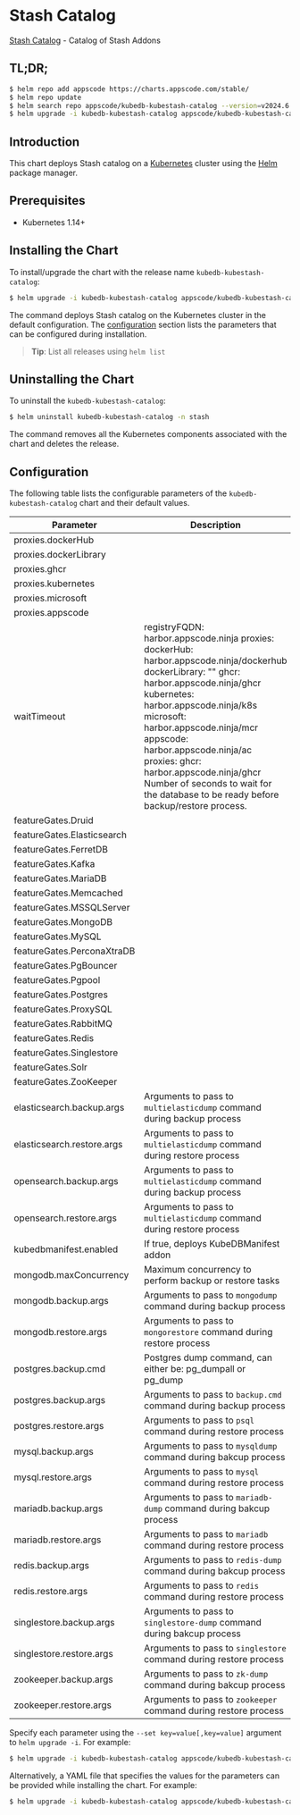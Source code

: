 # Stash Catalog

[Stash Catalog](https://github.com/stashed) - Catalog of Stash Addons

## TL;DR;

```bash
$ helm repo add appscode https://charts.appscode.com/stable/
$ helm repo update
$ helm search repo appscode/kubedb-kubestash-catalog --version=v2024.6.4
$ helm upgrade -i kubedb-kubestash-catalog appscode/kubedb-kubestash-catalog -n stash --create-namespace --version=v2024.6.4
```

## Introduction

This chart deploys Stash catalog on a [Kubernetes](http://kubernetes.io) cluster using the [Helm](https://helm.sh) package manager.

## Prerequisites

- Kubernetes 1.14+

## Installing the Chart

To install/upgrade the chart with the release name `kubedb-kubestash-catalog`:

```bash
$ helm upgrade -i kubedb-kubestash-catalog appscode/kubedb-kubestash-catalog -n stash --create-namespace --version=v2024.6.4
```

The command deploys Stash catalog on the Kubernetes cluster in the default configuration. The [configuration](#configuration) section lists the parameters that can be configured during installation.

> **Tip**: List all releases using `helm list`

## Uninstalling the Chart

To uninstall the `kubedb-kubestash-catalog`:

```bash
$ helm uninstall kubedb-kubestash-catalog -n stash
```

The command removes all the Kubernetes components associated with the chart and deletes the release.

## Configuration

The following table lists the configurable parameters of the `kubedb-kubestash-catalog` chart and their default values.

|         Parameter          |                                                                                                                                                                                       Description                                                                                                                                                                                        |            Default             |
|----------------------------|------------------------------------------------------------------------------------------------------------------------------------------------------------------------------------------------------------------------------------------------------------------------------------------------------------------------------------------------------------------------------------------|--------------------------------|
| proxies.dockerHub          |                                                                                                                                                                                                                                                                                                                                                                                          | <code>""</code>                |
| proxies.dockerLibrary      |                                                                                                                                                                                                                                                                                                                                                                                          | <code>""</code>                |
| proxies.ghcr               |                                                                                                                                                                                                                                                                                                                                                                                          | <code>ghcr.io</code>           |
| proxies.kubernetes         |                                                                                                                                                                                                                                                                                                                                                                                          | <code>registry.k8s.io</code>   |
| proxies.microsoft          |                                                                                                                                                                                                                                                                                                                                                                                          | <code>mcr.microsoft.com</code> |
| proxies.appscode           |                                                                                                                                                                                                                                                                                                                                                                                          | <code>r.appscode.com</code>    |
| waitTimeout                | registryFQDN: harbor.appscode.ninja proxies: dockerHub: harbor.appscode.ninja/dockerhub dockerLibrary: "" ghcr: harbor.appscode.ninja/ghcr kubernetes: harbor.appscode.ninja/k8s microsoft: harbor.appscode.ninja/mcr appscode: harbor.appscode.ninja/ac proxies: ghcr: harbor.appscode.ninja/ghcr Number of seconds to wait for the database to be ready before backup/restore process. | <code>300</code>               |
| featureGates.Druid         |                                                                                                                                                                                                                                                                                                                                                                                          | <code>false</code>             |
| featureGates.Elasticsearch |                                                                                                                                                                                                                                                                                                                                                                                          | <code>true</code>              |
| featureGates.FerretDB      |                                                                                                                                                                                                                                                                                                                                                                                          | <code>false</code>             |
| featureGates.Kafka         |                                                                                                                                                                                                                                                                                                                                                                                          | <code>true</code>              |
| featureGates.MariaDB       |                                                                                                                                                                                                                                                                                                                                                                                          | <code>true</code>              |
| featureGates.Memcached     |                                                                                                                                                                                                                                                                                                                                                                                          | <code>true</code>              |
| featureGates.MSSQLServer   |                                                                                                                                                                                                                                                                                                                                                                                          | <code>true</code>              |
| featureGates.MongoDB       |                                                                                                                                                                                                                                                                                                                                                                                          | <code>true</code>              |
| featureGates.MySQL         |                                                                                                                                                                                                                                                                                                                                                                                          | <code>true</code>              |
| featureGates.PerconaXtraDB |                                                                                                                                                                                                                                                                                                                                                                                          | <code>true</code>              |
| featureGates.PgBouncer     |                                                                                                                                                                                                                                                                                                                                                                                          | <code>true</code>              |
| featureGates.Pgpool        |                                                                                                                                                                                                                                                                                                                                                                                          | <code>false</code>             |
| featureGates.Postgres      |                                                                                                                                                                                                                                                                                                                                                                                          | <code>true</code>              |
| featureGates.ProxySQL      |                                                                                                                                                                                                                                                                                                                                                                                          | <code>true</code>              |
| featureGates.RabbitMQ      |                                                                                                                                                                                                                                                                                                                                                                                          | <code>false</code>             |
| featureGates.Redis         |                                                                                                                                                                                                                                                                                                                                                                                          | <code>true</code>              |
| featureGates.Singlestore   |                                                                                                                                                                                                                                                                                                                                                                                          | <code>true</code>              |
| featureGates.Solr          |                                                                                                                                                                                                                                                                                                                                                                                          | <code>false</code>             |
| featureGates.ZooKeeper     |                                                                                                                                                                                                                                                                                                                                                                                          | <code>true</code>              |
| elasticsearch.backup.args  | Arguments to pass to `multielasticdump` command  during backup process                                                                                                                                                                                                                                                                                                                   | <code>""</code>                |
| elasticsearch.restore.args | Arguments to pass to `multielasticdump` command during restore process                                                                                                                                                                                                                                                                                                                   | <code>""</code>                |
| opensearch.backup.args     | Arguments to pass to `multielasticdump` command  during backup process                                                                                                                                                                                                                                                                                                                   | <code>""</code>                |
| opensearch.restore.args    | Arguments to pass to `multielasticdump` command during restore process                                                                                                                                                                                                                                                                                                                   | <code>""</code>                |
| kubedbmanifest.enabled     | If true, deploys KubeDBManifest addon                                                                                                                                                                                                                                                                                                                                                    | <code>true</code>              |
| mongodb.maxConcurrency     | Maximum concurrency to perform backup or restore tasks                                                                                                                                                                                                                                                                                                                                   | <code>3</code>                 |
| mongodb.backup.args        | Arguments to pass to `mongodump` command during backup process                                                                                                                                                                                                                                                                                                                           | <code>""</code>                |
| mongodb.restore.args       | Arguments to pass to `mongorestore` command during restore process                                                                                                                                                                                                                                                                                                                       | <code>""</code>                |
| postgres.backup.cmd        | Postgres dump command, can either be: pg_dumpall  or pg_dump                                                                                                                                                                                                                                                                                                                             | <code>"pg_dumpall"</code>      |
| postgres.backup.args       | Arguments to pass to `backup.cmd` command during backup process                                                                                                                                                                                                                                                                                                                          | <code>""</code>                |
| postgres.restore.args      | Arguments to pass to `psql` command during restore process                                                                                                                                                                                                                                                                                                                               | <code>""</code>                |
| mysql.backup.args          | Arguments to pass to `mysqldump` command  during bakcup process                                                                                                                                                                                                                                                                                                                          | <code>""</code>                |
| mysql.restore.args         | Arguments to pass to `mysql` command during restore process                                                                                                                                                                                                                                                                                                                              | <code>""</code>                |
| mariadb.backup.args        | Arguments to pass to `mariadb-dump` command  during bakcup process                                                                                                                                                                                                                                                                                                                       | <code>""</code>                |
| mariadb.restore.args       | Arguments to pass to `mariadb` command during restore process                                                                                                                                                                                                                                                                                                                            | <code>""</code>                |
| redis.backup.args          | Arguments to pass to `redis-dump` command  during bakcup process                                                                                                                                                                                                                                                                                                                         | <code>""</code>                |
| redis.restore.args         | Arguments to pass to `redis` command during restore process                                                                                                                                                                                                                                                                                                                              | <code>""</code>                |
| singlestore.backup.args    | Arguments to pass to `singlestore-dump` command  during bakcup process                                                                                                                                                                                                                                                                                                                   | <code>""</code>                |
| singlestore.restore.args   | Arguments to pass to `singlestore` command during restore process                                                                                                                                                                                                                                                                                                                        | <code>""</code>                |
| zookeeper.backup.args      | Arguments to pass to `zk-dump` command  during bakcup process                                                                                                                                                                                                                                                                                                                            | <code>""</code>                |
| zookeeper.restore.args     | Arguments to pass to `zookeeper` command during restore process                                                                                                                                                                                                                                                                                                                          | <code>""</code>                |


Specify each parameter using the `--set key=value[,key=value]` argument to `helm upgrade -i`. For example:

```bash
$ helm upgrade -i kubedb-kubestash-catalog appscode/kubedb-kubestash-catalog -n stash --create-namespace --version=v2024.6.4 --set proxies.ghcr=ghcr.io
```

Alternatively, a YAML file that specifies the values for the parameters can be provided while
installing the chart. For example:

```bash
$ helm upgrade -i kubedb-kubestash-catalog appscode/kubedb-kubestash-catalog -n stash --create-namespace --version=v2024.6.4 --values values.yaml
```
